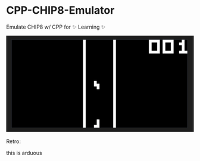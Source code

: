 # CPP-CHIP8-Emulator

Emulate CHIP8 w/ CPP for ✨ Learning ✨


![alt text](image.png)


Retro:

this is arduous

